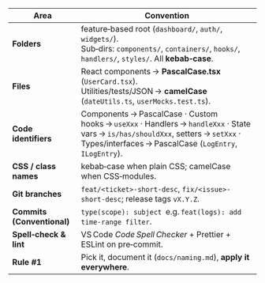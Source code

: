 | Area                       | Convention                                                                                                                                                                                  |
| -------------------------- | ------------------------------------------------------------------------------------------------------------------------------------------------------------------------------------------- |
| **Folders**                | feature‑based root (`dashboard/`, `auth/`, `widgets/`).<br>Sub‑dirs: `components/`, `containers/`, `hooks/`, `handlers/`, `styles/`. All **kebab‑case**.                                    |
| **Files**                  | React components → **PascalCase.tsx** (`UserCard.tsx`).<br>Utilities/tests/JSON → **camelCase** (`dateUtils.ts`, `userMocks.test.ts`).                                                      |
| **Code identifiers**       | Components → PascalCase · Custom hooks → `useXxx` · Handlers → `handleXxx` · State vars → `is/has/shouldXxx`, setters → `setXxx` · Types/interfaces → PascalCase (`LogEntry`, `ILogEntry`). |
| **CSS / class names**      | kebab‑case when plain CSS; camelCase when CSS‑modules.                                                                                                                                      |
| **Git branches**           | `feat/<ticket>-short-desc`, `fix/<issue>-short-desc`; release tags `vX.Y.Z`.                                                                                                                |
| **Commits (Conventional)** | `type(scope): subject` e.g. `feat(logs): add time‑range filter`.                                                                                                                            |
| **Spell‑check & lint**     | VS Code *Code Spell Checker* + Prettier + ESLint on pre‑commit.                                                                                                                             |
| **Rule #1**                | Pick it, document it (`docs/naming.md`), **apply it everywhere**.                                                                                                                           |
